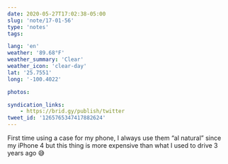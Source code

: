 ```yaml
---
date: 2020-05-27T17:02:38-05:00
slug: 'note/17-01-56'
type: 'notes'
tags:

lang: 'en'
weather: '89.68°F'
weather_summary: 'Clear'
weather_icon: 'clear-day'
lat: '25.7551'
long: '-100.4022'

photos:

syndication_links:
    - https://brid.gy/publish/twitter
tweet_id: '1265765347417882624'
---
```

First time using a case for my phone, I always use them “al natural” since my iPhone 4 but this thing is more expensive than what I used to drive 3 years ago 😅

